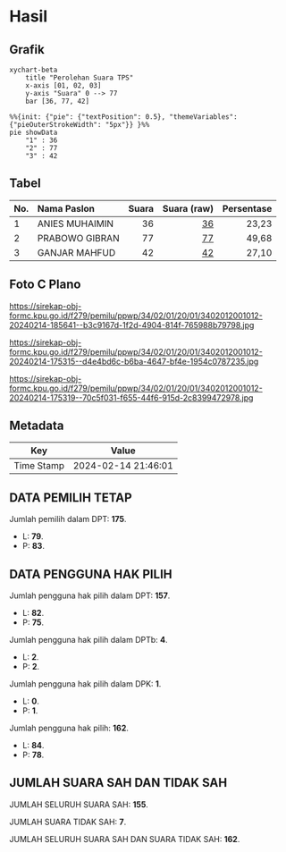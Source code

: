 # Hasil

## Grafik

```mermaid
xychart-beta
    title "Perolehan Suara TPS"
    x-axis [01, 02, 03]
    y-axis "Suara" 0 --> 77
    bar [36, 77, 42]
```

```mermaid
%%{init: {"pie": {"textPosition": 0.5}, "themeVariables": {"pieOuterStrokeWidth": "5px"}} }%%
pie showData
    "1" : 36
    "2" : 77
    "3" : 42
```

## Tabel

| No. | Nama Paslon    | Suara | Suara (raw) | Persentase |
|:--- |:-------------- | -----:| -----------:| ----------:|
| 1   | ANIES MUHAIMIN | 36    | [36][p-1]   | 23,23      |
| 2   | PRABOWO GIBRAN | 77    | [77][p-2]   | 49,68      |
| 3   | GANJAR MAHFUD  | 42    | [42][p-3]   | 27,10      |


[p-1]: https://github.com/gigit-pemilu/pemilu-2024-34-di-yogyakarta/blob/main/pilpres/hitung-suara/sub/34-di-yogyakarta/sub/02-bantul/sub/01-srandakan/sub/2001-poncosari/sub/012-tps/sub/paslon-1.txt
[p-2]: https://github.com/gigit-pemilu/pemilu-2024-34-di-yogyakarta/blob/main/pilpres/hitung-suara/sub/34-di-yogyakarta/sub/02-bantul/sub/01-srandakan/sub/2001-poncosari/sub/012-tps/sub/paslon-2.txt
[p-3]: https://github.com/gigit-pemilu/pemilu-2024-34-di-yogyakarta/blob/main/pilpres/hitung-suara/sub/34-di-yogyakarta/sub/02-bantul/sub/01-srandakan/sub/2001-poncosari/sub/012-tps/sub/paslon-3.txt

## Foto C Plano

https://sirekap-obj-formc.kpu.go.id/f279/pemilu/ppwp/34/02/01/20/01/3402012001012-20240214-185641--b3c9167d-1f2d-4904-814f-765988b79798.jpg

https://sirekap-obj-formc.kpu.go.id/f279/pemilu/ppwp/34/02/01/20/01/3402012001012-20240214-175315--d4e4bd6c-b6ba-4647-bf4e-1954c0787235.jpg

https://sirekap-obj-formc.kpu.go.id/f279/pemilu/ppwp/34/02/01/20/01/3402012001012-20240214-175319--70c5f031-f655-44f6-915d-2c8399472978.jpg


## Metadata

| Key        | Value               |
| ---------- | ------------------- |
| Time Stamp | 2024-02-14 21:46:01 |


## DATA PEMILIH TETAP

Jumlah pemilih dalam DPT: **175**.
 * L: **79**.
 * P: **83**.

## DATA PENGGUNA HAK PILIH

Jumlah pengguna hak pilih dalam DPT: **157**.
 * L: **82**.
 * P: **75**.

Jumlah pengguna hak pilih dalam DPTb: **4**.
 * L: **2**.
 * P: **2**.

Jumlah pengguna hak pilih dalam DPK: **1**.
 * L: **0**.
 * P: **1**.

Jumlah pengguna hak pilih: **162**.
 * L: **84**.
 * P: **78**.

## JUMLAH SUARA SAH DAN TIDAK SAH

JUMLAH SELURUH SUARA SAH: **155**.

JUMLAH SUARA TIDAK SAH: **7**.

JUMLAH SELURUH SUARA SAH DAN SUARA TIDAK SAH: **162**.


